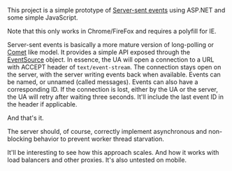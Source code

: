 This project is a simple prototype of [Server-sent events](https://developer.mozilla.org/en-US/docs/Web/API/Server-sent_events) using ASP.NET and some simple JavaScript.

Note that this only works in Chrome/FireFox and requires a polyfill for IE.

Server-sent events is basically a more mature version of long-polling or [Comet](https://en.wikipedia.org/wiki/Comet_(programming)) like model. It provides a simple API exposed through the [EventSource](https://developer.mozilla.org/en-US/docs/Web/API/EventSource) object. In essence, the UA will open a connection to a URL with ACCEPT header of `text/event-stream`. The connection stays open on the server, with the server writing events back when available. Events can be named, or unnamed (called messages). Events can also have a corresponding ID. If the connection is lost, either by the UA or the server, the UA will retry after waiting three seconds. It'll include the last event ID in the header if applicable.

And that's it.

The server should, of course, correctly implement asynchronous and non-blocking behavior to prevent worker thread starvation.

It'll be interesting to see how this approach scales. And how it works with load balancers and other proxies. It's also untested on mobile.